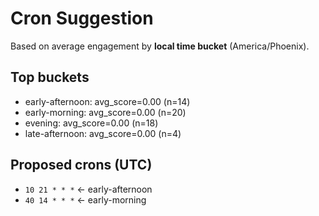 # Cron Suggestion
Based on average engagement by **local time bucket** (America/Phoenix).

## Top buckets
- early-afternoon: avg_score=0.00 (n=14)
- early-morning: avg_score=0.00 (n=20)
- evening: avg_score=0.00 (n=18)
- late-afternoon: avg_score=0.00 (n=4)

## Proposed crons (UTC)
- `10 21 * * *`  ← early-afternoon
- `40 14 * * *`  ← early-morning